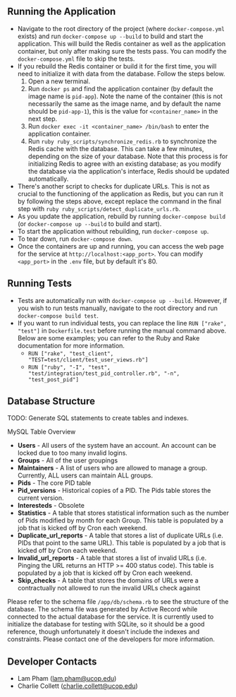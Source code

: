 ## Running the Application

- Navigate to the root directory of the project (where `docker-compose.yml` exists) and run `docker-compose up --build` to build and start the application. This will build the Redis container as well as the application container, but only after making sure the tests pass. You can modify the `docker-compose.yml` file to skip the tests.
- If you rebuild the Redis container or build it for the first time, you will need to initialize it with data from the database. Follow the steps below.
  1. Open a new terminal.
  1. Run `docker ps` and find the application container (by default the image name is `pid-app`). Note the name of the container (this is not necessarily the same as the image name, and by default the name should be `pid-app-1`), this is the value for `<container_name>` in the next step.
  1. Run `docker exec -it <container_name> /bin/bash` to enter the application container.
  1. Run `ruby ruby_scripts/synchronize_redis.rb` to synchronize the Redis cache with the database. This can take a few minutes, depending on the size of your database. Note that this process is for initializing Redis to agree with an existing database; as you modify the database via the application's interface, Redis should be updated automatically.
- There's another script to checks for duplicate URLs. This is not as crucial to the functioning of the application as Redis, but you can run it by following the steps above, except replace the command in the final step with `ruby ruby_scripts/detect_duplicate_urls.rb`.
- As you update the application, rebuild by running `docker-compose build` (or `docker-compose up --build` to build and start).
- To start the application without rebuilding, run `docker-compose up`.
- To tear down, run `docker-compose down`.
- Once the containers are up and running, you can access the web page for the service at `http://localhost:<app_port>`. You can modify `<app_port>` in the `.env` file, but by default it's 80.

## Running Tests

- Tests are automatically run with `docker-compose up --build`. However, if you wish to run tests manually, navigate to the root directory and run `docker-compose build test`.
- If you want to run individual tests, you can replace the line `RUN ["rake", "test"]` in `Dockerfile.test` before running the manual command above. Below are some examples; you can refer to the Ruby and Rake documentation for more information. 
  - `RUN ["rake", "test_client", "TEST=test/client/test_user_views.rb"]`
  - `RUN ["ruby", "-I", "test", "test/integration/test_pid_controller.rb", "-n", "test_post_pid"]`

## Database Structure

TODO: Generate SQL statements to create tables and indexes.

MySQL Table Overview
- **Users** - All users of the system have an account. An account can be locked due to too many invalid logins.
- **Groups** - All of the user groupings
- **Maintainers** - A list of users who are allowed to manage a group. Currently, ALL users can maintain ALL groups.
- **Pids** - The core PID table
- **Pid_versions** - Historical copies of a PID. The Pids table stores the current version.
- **Interesteds** - Obsolete
- **Statistics** - A table that stores statistical information such as the number of Pids modified by month for each Group. This table is populated by a job that is kicked off by Cron each weekend.
- **Duplicate_url_reports** - A table that stores a list of duplicate URLs (i.e. PIDs that point to the same URL). This table is populated by a job that is kicked off by Cron each weekend.
- **Invalid_url_reports** - A table that stores a list of invalid URLs (i.e. Pinging the URL returns an HTTP >= 400 status code). This table is populated by a job that is kicked off by Cron each weekend.
- **Skip_checks** - A table that stores the domains of URLs were a contractually not allowed to run the invalid URLs check against

Please refer to the schema file `/app/db/schema.rb` to see the structure of the database. The schema file was generated by Active Record while connected to the actual database for the service. It is currently used to initialize the database for testing with SQLite, so it should be a good reference, though unfortunately it doesn't include the indexes and constraints. Please contact one of the developers for more information.

## Developer Contacts

- Lam Pham (lam.pham@ucop.edu)
- Charlie Collett (charlie.collett@ucop.edu)